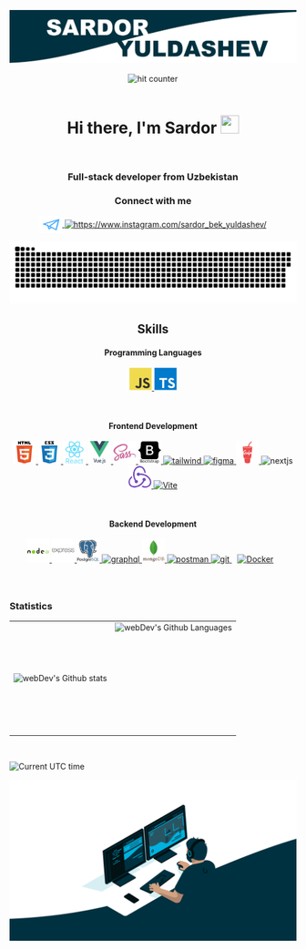 [![Header](https://github.com/SardorYuldashev/SardorYuldashev/blob/master/src/assets/readme/Header.jpg)](https://sardoryuldashev.github.io/Portfolio/)


<div align="center">
<p></p>
<img src="https://profile-counter.glitch.me/SardorYuldashev/count.svg" alt="hit counter" align="center">
</div>

<br />

<h1 align="center">Hi there, I'm Sardor <img src="https://github.com/blackcater/blackcater/raw/main/images/Hi.gif" width="32" height="32" /></h1>

<br />

<h3 align="center">Full-stack developer from Uzbekistan</h3>

<h3 align="center">Connect with me</h3>

<div align="center">
  <span align="left">
    <a href="https://www.t.me/sardor_bek_yuldashev" target="blank">
      <img align="center" src="https://github.com/SardorYuldashev/SardorYuldashev/blob/master/src/assets/readme/telegram.jpg" alt="https://www.t.me/sardor_bek_yuldashev" height="30" width="40" />
    </a>
  </span>

  <span align="left">
    <a href="https://www.instagram.com/sardor_bek_yuldashev/" target="blank">
      <img align="center"
        src="https://raw.githubusercontent.com/rahuldkjain/github-profile-readme-generator/master/src/images/icons/Social/instagram.svg"
        alt="https://www.instagram.com/sardor_bek_yuldashev/" height="30" width="40" />
    </a>
  </span>
</div>

<p align="center">
  <img width="600" src="https://github.com/SardorYuldashev/SardorYuldashev/blob/master/src/assets/readme/github-snake.svg" alt="snake" />
</p>

<h2 align="center">Skills</h2>

<h4 align="center">Programming Languages</h4>
<p align="center"> <a href="https://developer.mozilla.org/en-US/docs/Web/JavaScript" target="_blank" rel="noreferrer"> <img src="https://raw.githubusercontent.com/devicons/devicon/master/icons/javascript/javascript-original.svg" alt="javascript" width="40" height="40"/> </a> <a href="https://www.typescriptlang.org/" target="_blank" rel="noreferrer"> <img src="https://raw.githubusercontent.com/devicons/devicon/master/icons/typescript/typescript-original.svg" alt="typescript" width="40" height="40"/> </a> </p>

<br />

<h4 align="center">Frontend Development</h4>
<p align="center"> <a href="https://getbootstrap.com" target="_blank" rel="noreferrer"> <a href="https://www.w3.org/html/" target="_blank" rel="noreferrer"> <img src="https://raw.githubusercontent.com/devicons/devicon/master/icons/html5/html5-original-wordmark.svg" alt="html5" width="40" height="40"/> <a href="https://www.w3schools.com/css/" target="_blank" rel="noreferrer"> <img src="https://raw.githubusercontent.com/devicons/devicon/master/icons/css3/css3-original-wordmark.svg" alt="css3" width="40" height="40"/> </a> <a href="https://reactjs.org/" target="_blank" rel="noreferrer"> <img src="https://raw.githubusercontent.com/devicons/devicon/master/icons/react/react-original-wordmark.svg" alt="react" width="40" height="40"/> </a>  <a href="https://vuejs.org/" target="_blank" rel="noreferrer"> <img src="https://raw.githubusercontent.com/devicons/devicon/master/icons/vuejs/vuejs-original-wordmark.svg" alt="vuejs" width="40" height="40"/> </a> <a href="https://sass-lang.com" target="_blank" rel="noreferrer"> <img src="https://raw.githubusercontent.com/devicons/devicon/master/icons/sass/sass-original.svg" alt="sass" width="40" height="40"/> </a> </a> <a href="https://nextjs.org/" target="_blank" rel="noreferrer"> <img src="https://raw.githubusercontent.com/devicons/devicon/master/icons/bootstrap/bootstrap-plain-wordmark.svg" alt="bootstrap" width="40" height="40"/> </a> <a href="https://tailwindcss.com/" target="_blank" rel="noreferrer"> <img src="https://www.vectorlogo.zone/logos/tailwindcss/tailwindcss-icon.svg" alt="tailwind" width="40" height="40"/> </a> <a href="https://www.figma.com/" target="_blank" rel="noreferrer"> <img src="https://www.vectorlogo.zone/logos/figma/figma-icon.svg" alt="figma" width="40" height="40"/> </a> <a href="https://gulpjs.com" target="_blank" rel="noreferrer"> <img src="https://raw.githubusercontent.com/devicons/devicon/master/icons/gulp/gulp-plain.svg" alt="gulp" width="40" height="40"/> </a> <img src="https://cdn.worldvectorlogo.com/logos/nextjs-2.svg" alt="nextjs" width="40" height="40"/> </a> <a href="https://redux.js.org" target="_blank" rel="noreferrer"> <img src="https://raw.githubusercontent.com/devicons/devicon/master/icons/redux/redux-original.svg" alt="redux" width="40" height="40"/> </a> <a href="https://vitejs.dev/" target="_blank" rel="noreferrer"><img src="https://raw.githubusercontent.com/danielcranney/readme-generator/main/public/icons/skills/vite-colored.svg" width="36" height="36" alt="Vite" /></a> </p>

<br />

<h4 align="center">Backend Development</h4>
<p align="center"> <a href="https://nodejs.org" target="_blank" rel="noreferrer"> <img src="https://raw.githubusercontent.com/devicons/devicon/master/icons/nodejs/nodejs-original-wordmark.svg" alt="nodejs" width="40" height="40"/> </a> <a href="https://expressjs.com" target="_blank" rel="noreferrer"> <img src="https://raw.githubusercontent.com/devicons/devicon/master/icons/express/express-original-wordmark.svg" alt="express" width="40" height="40"/> </a> <a href="https://www.postgresql.org" target="_blank" rel="noreferrer"> <img src="https://raw.githubusercontent.com/devicons/devicon/master/icons/postgresql/postgresql-original-wordmark.svg" alt="postgresql" width="40" height="40"/> </a> <a href="https://graphql.org" target="_blank" rel="noreferrer"> <img src="https://www.vectorlogo.zone/logos/graphql/graphql-icon.svg" alt="graphql" width="40" height="40"/> </a> <a href="https://www.mongodb.com/" target="_blank" rel="noreferrer"> <img src="https://raw.githubusercontent.com/devicons/devicon/master/icons/mongodb/mongodb-original-wordmark.svg" alt="mongodb" width="40" height="40"/> </a> <a href="https://postman.com" target="_blank" rel="noreferrer"> <img src="https://www.vectorlogo.zone/logos/getpostman/getpostman-icon.svg" alt="postman" width="40" height="40"/> </a> <a href="https://git-scm.com/" target="_blank" rel="noreferrer"> <img src="https://www.vectorlogo.zone/logos/git-scm/git-scm-icon.svg" alt="git" width="40" height="40"/> </a> <a href="https://www.docker.com/" target="_blank"><img style="margin: 10px" src="https://profilinator.rishav.dev/skills-assets/docker-original-wordmark.svg" alt="Docker" height="50" /></a>   </p>

<br />

<h3 align="left">Statistics</h3>
<table>
  <tr>
    <td>
      <img align="left" src="http://github-readme-streak-stats.herokuapp.com?user=SardorYuldashev&theme=dark&background=000000" alt="webDev's Github stats" />
    </td>
    <td>
      <img height="195px" align="right" alt="webDev's Github Languages" src="https://github-readme-stats-sigma-five.vercel.app/api/top-langs/?username=SardorYuldashev&layout=compact&theme=vision-friendly-dark" />
    </td>
  </tr>
</table>

<br />

![Current UTC time](https://jojoee.jojoee.com/api/utcnowgif?utcnow)

[![Footer](https://github.com/SardorYuldashev/SardorYuldashev/blob/master/src/assets/readme/footer.gif)](https://www.t.me/sardor_bek_yuldashev)
